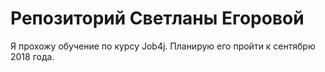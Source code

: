 # Репозиторий Светланы Егоровой

Я прохожу обучение по курсу Job4j. Планирую его пройти к сентябрю 2018 года.